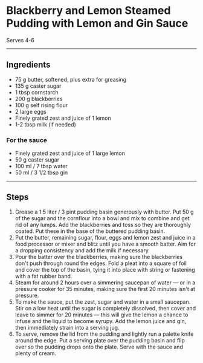 # Blackberry and Lemon Steamed Pudding with Lemon and Gin Sauce

Serves 4-6

---

## Ingredients

* 75 g butter, softened, plus extra for greasing
* 135 g caster sugar
* 1 tbsp cornstarch
* 200 g blackberries
* 100 g self rising flour
* 2 large eggs
* Finely grated zest and juice of 1 lemon 
* 1-2 tbsp milk (if needed)

### For the sauce
* Finely grated zest and juice of 1 large lemon
* 50 g caster sugar
* 100 ml / 7 tbsp water
* 50 ml / 3 1/2 tbsp gin

---

## Steps

1.  Grease a 1.5 liter / 3 pint pudding basin generously with butter. Put 50 g of the sugar and the cornflour into a bowl and mix to combine and get rid of any lumps. Add the blackberries and toss so they are thoroughly coated. Put these in the base of the buttered pudding basin.
2.  Put the butter, remaining sugar, flour, eggs and lemon zest and juice in a food processor or mixer and blitz until you have a smooth batter. Aim for a dropping consistency and add the milk if necessary.
3.  Pour the batter over the blackberries, making sure the blackberries don't push through round the edges. Fold a pleat into a square of foil and cover the top of the basin, tying it into place with string or fastening with a fat rubber band.
4.  Steam for around 2 hours over a simmering saucepan of water — or in a pressure cooker for 35 minutes, making sure the first 20 minutes isn't at pressure.
5.  To make the sauce, put the zest, sugar and water in a small saucepan. Stir on a low heat until the sugar is completely dissolved, then cover and leave to simmer for 20 minutes — this will give the lemon a chance to infuse and the liquid to become syrupy. Add the lemon juice and gin, then immediately strain into a serving jug.
6.  To serve, remove the lid from the pudding and lightly run a palette knife around the edge. Put a serving plate over the pudding basin and flip over so the pudding drops onto the plate. Serve with the sauce and plenty of cream.
